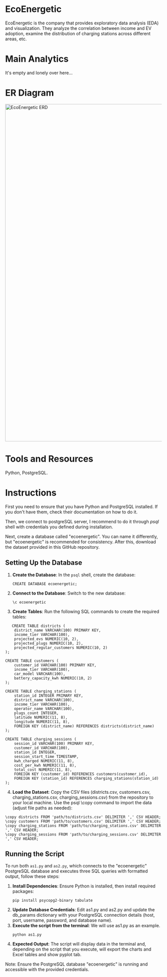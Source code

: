 # EcoEnergetic

EcoEnergetic is the company that provides exploratory data analysis (EDA) and visualization. They analyze the correlation between income and EV adoption, examine the distribution of charging stations across different areas, etc.

# Main Analytics

It's empty and lonely over here...

# ER Diagram

<img width="1834" height="1084" alt="EcoEnergetic ERD" src="https://github.com/user-attachments/assets/9b4e1d24-8639-42cb-a932-5eed918ca74c" />

# Tools and Resources

Python, PostgreSQL.

# Instructions

First you need to ensure that you have Python and PostgreSQL installed. If you don't have them, check their documentation on how to do it.

Then, we connect to postgreSQL server, I recommend to do it through *psql* shell with credentials you defined during installation.

Next, create a database called "ecoenergetic". You can name it differently, but "ecoenergetic" is recommended for consistency. After this, download the dataset provided in this GitHub repository.

## Setting Up the Database

1. **Create the Database**:
   In the `psql` shell, create the database:
   ```
   CREATE DATABASE ecoenergetic;
   ```
2. **Connect to the Database**:
   Switch to the new database:
   ```
   \c ecoenergetic
   ```
3. **Create Tables**:
   Run the following SQL commands to create the required tables:
```
   CREATE TABLE districts (
    district_name VARCHAR(100) PRIMARY KEY,
    income_tier VARCHAR(100),
    projected_evs NUMERIC(10, 2),
    projected_plugs NUMERIC(10, 2),
    projected_regular_customers NUMERIC(10, 2)
);

CREATE TABLE customers (
    customer_id VARCHAR(100) PRIMARY KEY,
    income_tier VARCHAR(100),
    car_model VARCHAR(100),
    battery_capacity_kwh NUMERIC(10, 2)
);

CREATE TABLE charging_stations (
    station_id INTEGER PRIMARY KEY,
    district_name VARCHAR(100),
    income_tier VARCHAR(100),
    operator_name VARCHAR(100),
    plugs_count INTEGER,
    latitude NUMERIC(11, 8),
    longitude NUMERIC(11, 8),
    FOREIGN KEY (district_name) REFERENCES districts(district_name)
);

CREATE TABLE charging_sessions (
    session_id VARCHAR(100) PRIMARY KEY,
    customer_id VARCHAR(100),
    station_id INTEGER,
    session_start_time TIMESTAMP,
    kwh_charged NUMERIC(11, 8),
    cost_per_kwh NUMERIC(11, 8),
    total_cost NUMERIC(11, 8),
    FOREIGN KEY (customer_id) REFERENCES customers(customer_id),
    FOREIGN KEY (station_id) REFERENCES charging_stations(station_id)
);
```

4. **Load the Dataset**:
Copy the CSV files (districts.csv, customers.csv, charging_stations.csv, charging_sessions.csv) from the repository to your local machine. Use the psql \copy command to import the data (adjust file paths as needed):
```
\copy districts FROM 'path/to/districts.csv' DELIMITER ',' CSV HEADER;
\copy customers FROM 'path/to/customers.csv' DELIMITER ',' CSV HEADER;
\copy charging_stations FROM 'path/to/charging_stations.csv' DELIMITER ',' CSV HEADER;
\copy charging_sessions FROM 'path/to/charging_sessions.csv' DELIMITER ',' CSV HEADER;
```

## Running the Script

To run both `as1.py` and `as2.py`, which connects to the "ecoenergetic" PostgreSQL database and executes three SQL queries with formatted output, follow these steps:

1. **Install Dependencies**:
   Ensure Python is installed, then install required packages:
   ```
   pip install psycopg2-binary tabulate
   ```
2. **Update Database Credentials**:
   Edit as1.py and as2.py and update the db_params dictionary with your PostgreSQL connection details (host, port, username, password, and database name).
3. **Execute the script from the terminal**:
   We will use as1.py as an example.
   ```
   python as1.py
   ```
4. **Expected Output**:
   The script will display data in the terminal and, depending on the script that you execute, will export the charts and Excel tables and show pyplot tab.

Note: Ensure the PostgreSQL database "ecoenergetic" is running and accessible with the provided credentials.
